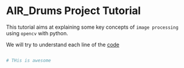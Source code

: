 # AIR_Drums Project Tutorial

This tutorial aims at explaining some key concepts of `image processing` using `opencv` with python.

We will try to understand each line of the [code](Air_Drums.py)

```python

# THis is awesome 
````

